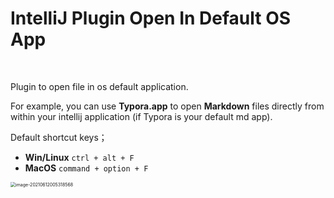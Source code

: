 # IntelliJ Plugin Open In Default OS App

<br>

Plugin to open file in os default application.

For example, you can use <b>Typora.app</b> to open <b>Markdown</b> files directly from within your intellij application (if Typora is your default md app).



Default shortcut keys；

* **Win/Linux**   `ctrl + alt + F `
* **MacOS**  `command + option + F`



<img src="https://cdn.jsdelivr.net/gh/Al-assad/md-img@master/bucket-3/202106120105.png" alt="image-20210612005318568" style="zoom: 50%;" />

